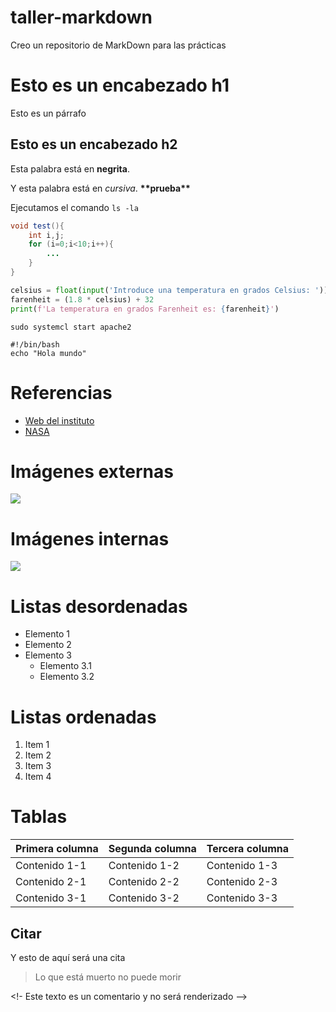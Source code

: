 # taller-markdown
Creo un repositorio de MarkDown para las prácticas

# Esto es un encabezado h1

Esto es un párrafo

## Esto es un encabezado h2

Esta palabra está en **negrita**.

Y esta palabra está en *cursiva*.
**\*\*prueba\*\***

Ejecutamos el comando `ls -la`

```java
void test(){
    int i,j;
    for (i=0;i<10;i++){
        ...
    }
}
```

```python
celsius = float(input('Introduce una temperatura en grados Celsius: '))
farenheit = (1.8 * celsius) + 32
print(f'La temperatura en grados Farenheit es: {farenheit}')
```

```
sudo systemcl start apache2
```

```
#!/bin/bash
echo "Hola mundo"
```

# Referencias

- [Web del instituto](https://iescelia.org)
- [NASA](https://nasa.gov)

# Imágenes externas

![](https://iescelia.org/web/wp-content/uploads/2012/05/iescelia_1950.jpg)

# Imágenes internas

![](imágenes/1330846.png)

# Listas desordenadas

- Elemento 1
- Elemento 2
- Elemento 3
    - Elemento 3.1
    - Elemento 3.2

# Listas ordenadas

1. Item 1
2. Item 2
3. Item 3
4. Item 4

# Tablas

| Primera columna | Segunda columna | Tercera columna |
| -- | -- | -- |
| Contenido 1-1 | Contenido 1-2 | Contenido 1-3 |
| Contenido 2-1 | Contenido 2-2 | Contenido 2-3 |
| Contenido 3-1 | Contenido 3-2 | Contenido 3-3 |

## Citar 

Y esto de aquí será una cita
> Lo que está muerto no puede morir


<!- Este texto es un comentario y no será renderizado -->

